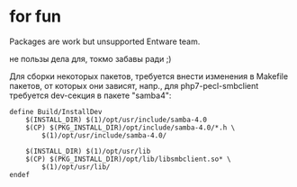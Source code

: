 # for fun
Packages are work but unsupported Entware team.

не пользы дела для, токмо забавы ради ;)

Для сборки некоторых пакетов, требуется внести изменения в Makefile пакетов, от которых они зависят, напр.,
для php7-pecl-smbclient требуется dev-секция в пакете "samba4":
```
define Build/InstallDev
	$(INSTALL_DIR) $(1)/opt/usr/include/samba-4.0
	$(CP) $(PKG_INSTALL_DIR)/opt/include/samba-4.0/*.h \
		$(1)/opt/usr/include/samba-4.0/

	$(INSTALL_DIR) $(1)/opt/usr/lib
	$(CP) $(PKG_INSTALL_DIR)/opt/lib/libsmbclient.so* \
		$(1)/opt/usr/lib/
endef
```
